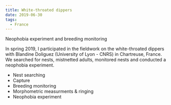 ```yaml
---
title: White-throated dippers
date: 2019-06-30
tags:
  - France
---
```


Neophobia experiment and breeding monitoring

<!--more-->

In spring 2019, I participated in the fieldwork on the white-throated dippers with Blandine Doliguez (University of Lyon - CNRS) in Chartreuse, France. We searched for nests, mistnetted adults, monitored nests and conducted a neophobia experiment.

- Nest searching
- Capture
- Breeding monitoring
- Morphometric measurments & ringing
- Neophobia experiment